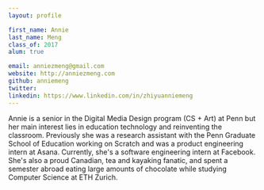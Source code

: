 ```yaml
---
layout: profile

first_name: Annie
last_name: Meng
class_of: 2017
alum: true

email: anniezmeng@gmail.com
website: http://anniezmeng.com
github: anniemeng
twitter:
linkedin: https://www.linkedin.com/in/zhiyuanniemeng
---
```


Annie is a senior in the Digital Media Design program (CS + Art) at Penn but her main interest lies in education technology and reinventing the classroom. Previously she was a research assistant with the Penn Graduate School of Education working on Scratch and was a product engineering intern at Asana. Currently, she's a software engineering intern at Facebook. She's also a proud Canadian, tea and kayaking fanatic, and spent a semester abroad eating large amounts of chocolate while studying Computer Science at ETH Zurich.
